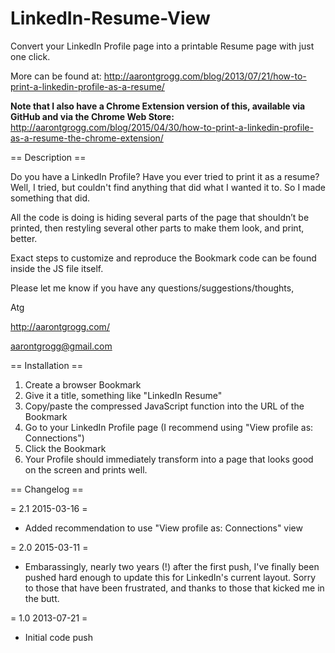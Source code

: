 LinkedIn-Resume-View
====================

Convert your LinkedIn Profile page into a printable Resume page with just one click.

More can be found at:
http://aarontgrogg.com/blog/2013/07/21/how-to-print-a-linkedin-profile-as-a-resume/

**Note that I also have a Chrome Extension version of this, available via GitHub and via the Chrome Web Store:**
http://aarontgrogg.com/blog/2015/04/30/how-to-print-a-linkedin-profile-as-a-resume-the-chrome-extension/


== Description ==

Do you have a LinkedIn Profile? Have you ever tried to print it as a resume? Well, I tried,
but couldn't find anything that did what I wanted it to.  So I made something that did.

All the code is doing is hiding several parts of the page that shouldn’t be printed, 
then restyling several other parts to make them look, and print, better.

Exact steps to customize and reproduce the Bookmark code can be found inside the JS file itself.

Please let me know if you have any questions/suggestions/thoughts,

Atg

http://aarontgrogg.com/

aarontgrogg@gmail.com


== Installation ==

1. Create a browser Bookmark
2. Give it a title, something like "LinkedIn Resume"
3. Copy/paste the compressed JavaScript function into the URL of the Bookmark
4. Go to your LinkedIn Profile page (I recommend using "View profile as: Connections")
5. Click the Bookmark
7. Your Profile should immediately transform into a page that looks good on the screen and prints well.


== Changelog ==

= 2.1 2015-03-16 =
* Added recommendation to use "View profile as: Connections" view

= 2.0 2015-03-11 =
* Embarassingly, nearly two years (!) after the first push, I've finally been pushed hard enough to update this for LinkedIn's current layout.  Sorry to those that have been frustrated, and thanks to those that kicked me in the butt.

= 1.0 2013-07-21 =
* Initial code push

